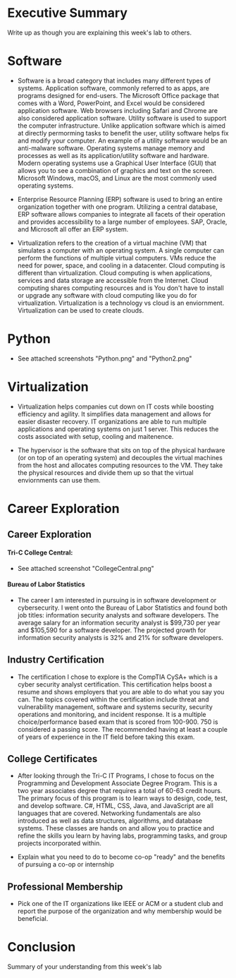 # Executive Summary
Write up as though you are explaining this week's lab to others.

# Software
* Software is a broad category that includes many different types of systems. Application software, commonly referred to as apps, are programs designed for end-users. The Microsoft Office package that comes with a Word, PowerPoint, and Excel would be considered application software. Web browsers including Safari and Chrome are also considered application software. Utility software is used to support the computer infrastructure. Unlike application software which is aimed at directly permorming tasks to benefit the user, utility software helps fix and modify your computer. An example of a utility software would be an anti-malware software. Operating systems manage memory and processes as well as its application/utility software and hardware. Modern operating systems use a Graphical User Interface (GUI) that allows you to see a combination of graphics and text on the screen. Microsoft Windows, macOS, and Linux are the most commonly used operating systems.

* Enterprise Resource Planning (ERP) software is used to bring an entire organization together with one program. Utilizing a central database, ERP software allows companies to integrate all facets of their operation and provides accessibility to a large number of employees. SAP, Oracle, and Microsoft all offer an ERP system.

* Virtualization refers to the creation of a virtual machine (VM) that simulates a computer with an operating system. A single computer can perform the functions of multiple virtual computers. VMs reduce the need for power, space, and cooling in a datacenter. Cloud computing is different than virtualization. Cloud computing is when applications, services and data storage are accessible from the Internet. Cloud computing shares computing resources and is You don't have to install or upgrade any software with cloud computing like you do for virtualization. Virtualization is a technology vs cloud is an enviornment. Virtualization can be used to create clouds.


# Python
* See attached screenshots "Python.png" and "Python2.png"

# Virtualization
* Virtualization helps companies cut down on IT costs while boosting efficiency and agility. It simplifies data management and allows for easier disaster recovery. IT organizations are able to run multiple applications and operating systems on just 1 server. This reduces the costs associated with setup, cooling and maitenence. 

* The hypervisor is the software that sits on top of the physical hardware (or on top of an operating system) and decouples the virtual machines from the host and allocates computing resources to the VM. They take the physical resources and divide them up so that the virtual enviornments can use them.

# Career Exploration

## Career Exploration

#### Tri-C College Central:
* See attached screenshot "CollegeCentral.png"

#### Bureau of Labor Statistics
* The career I am interested in pursuing is in software development or cybersecurity. I went onto the Bureau of Labor Statistics and found both job titles: information security analysts and software developers. The average salary for an information security analyst is $99,730 per year and $105,590 for a software developer. The projected growth for information security analysts is 32% and 21% for software developers.

## Industry Certification
* The certification I chose to explore is the CompTIA CySA+ which is a cyber security analyst certification. This certification helps boost a resume and shows employers that you are able to do what you say you can. The topics covered within the certification include threat and vulnerability management, software and systems security, security operations and monitoring, and incident response. It is a multiple choice/performance based exam that is scored from 100-900. 750 is considered a passing score. The recommended having at least a couple of years of experience in the IT field before taking this exam.

## College Certificates
* After looking through the Tri-C IT Programs, I chose to focus on the Programming and Development Associate Degree Program. This is a two year associates degree that requires a total of 60-63 credit hours. The primary focus of this program is to learn ways to design, code, test, and develop software. C#, HTML, CSS, Java, and JavaScript are all languages that are covered. Networking fundamentals are also introduced as well as data structures, algorithms, and database systems. These classes are hands on and allow you to practice and refine the skills you learn by having labs, programming tasks, and group projects incorporated within.

* Explain what you need to do to become co-op "ready" and the benefits of pursuing a co-op or internship

## Professional Membership
* Pick one of the IT organizations like IEEE or ACM or a student club and report the purpose of the organization and why membership would be beneficial.

# Conclusion
Summary of your understanding from this week's lab
